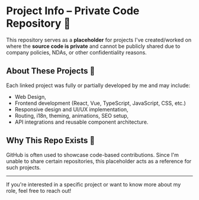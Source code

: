 # Project Info – Private Code Repository 🌟

This repository serves as a **placeholder** for projects I've created/worked on where the **source code is private** and cannot be publicly shared due to company policies, NDAs, or other confidentiality reasons.

## About These Projects 🚀

Each linked project was fully or partially developed by me and may include:
- Web Design,
- Frontend development (React, Vue, TypeScript, JavaScript, CSS, etc.)
- Responsive design and UI/UX implementation,
- Routing, i18n, theming, animations, SEO setup,
- API integrations and reusable component architecture.

## Why This Repo Exists 📌
GitHub is often used to showcase code-based contributions. Since I'm unable to share certain repositories, this placeholder acts as a reference for such projects.

---

If you're interested in a specific project or want to know more about my role, feel free to reach out!
